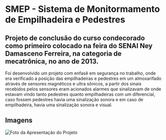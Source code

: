 # SMEP - Sistema de Monitormamento de Empilhadeira e Pedestres

## Projeto de conclusão do curso condecorado como primeiro colocado na feira do SENAI Ney Damasceno Ferreira, na categoria de mecatrônica, no ano de 2013.

Foi desenvolvido um projeto com enfasê em segurança no trabalho, onde era verificado a posição das empilhadeiras e pedestres em um almoxarifado através de sensores magnéticos e ultra sônicos, a partir dos sinais recebidos pelos sensores eram acionados alarmes que sinalizavam de onde estavam vindo tanto pedestres quanto empilhadeiras com um diferencial, caso fossem pedestres havia uma sinalização sonora e em caso de empilhadeira, havia uma sinalização sonora e visual.

## Imagens

![Foto da Apresentação do Projeto](https://media-exp1.licdn.com/dms/image/C562DAQEo-8aUff9KmQ/profile-treasury-image-shrink_800_800/0/1601423535247?e=1624471200&v=beta&t=vaCa_rm9_-lx4I-UgtTtKdLx7Gg9NTIXgm_M_PRgI7Y)
